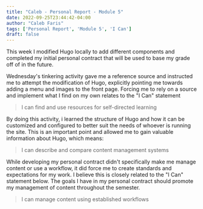 ```yaml
---
title: "Caleb - Personal Report - Module 5"
date: 2022-09-25T23:44:42-04:00
author: "Caleb Faris"
tags: ['Personal Report', 'Module 5', 'I Can']
draft: false
---
```


This week I modified Hugo locally to add different components and completed my initial personal contract that will be used to base my grade off of in the future. 

Wednesday's tinkering activity gave me a reference source and instructed me to attempt the modification of Hugo, explicitly pointing me towards adding a menu and images to the front page. Forcing me to rely on a source and implement what I find on my own relates to the "I Can" statement 

> I can find and use resources for self-directed learning

By doing this activity, i learned the structure of Hugo and how it can be customized and configured to better suit the needs of whoever is running the site. This is an important point and allowed me to gain valuable information about Hugo, which means:

> I can describe and compare content management systems

While developing my personal contract didn't specifically make me manage content or use a workflow, it did force me to create standards and expectations for my work. I believe this is closely related to the "I Can" statement below. The goals I have in my personal contract should promote my management of content throughout the semester. 

> I can manage content using established workflows